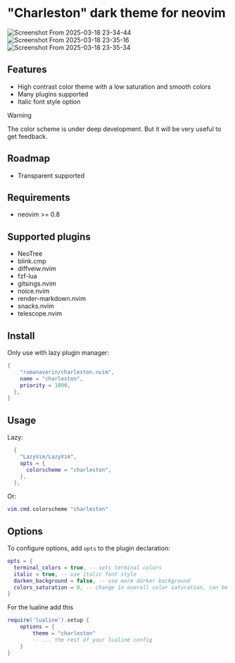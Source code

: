# "Charleston" dark theme for neovim

![Screenshot From 2025-03-18 23-34-44](https://github.com/user-attachments/assets/8986ee3a-7fe7-48ec-a27e-3d15602f80a5)
![Screenshot From 2025-03-18 23-35-16](https://github.com/user-attachments/assets/6a6ea35e-596f-4556-aa0f-e7eee42c91c8)
![Screenshot From 2025-03-18 23-35-34](https://github.com/user-attachments/assets/7ccb9bc7-6514-4b53-962c-42a574258946)

## Features

- High contrast color theme with a low saturation and smooth colors
- Many plugins supported
- Italic font style option

> [!WARNING]
> The color scheme is under deep development.
> But it will be very useful to get feedback.

## Roadmap

- Transparent supported

## Requirements

- neovim >= 0.8

## Supported plugins

- NeoTree
- blink.cmp
- diffveiw.nvim
- fzf-lua
- gitsings.nvim
- noice.nvim
- render-markdown.nvim
- snacks.nvim
- telescope.nvim

## Install

Only use with lazy plugin manager:

```lua
{
    "romanaverin/charleston.nvim",
    name = "charleston",
    priority = 1000,
  },
}
```

## Usage

Lazy:

```lua
  {
    "LazyVim/LazyVim",
    opts = {
      colorscheme = "charleston",
    },
  },
```

Or:

```lua
vim.cmd.colorscheme "charleston"
```

## Options

To configure options, add `opts` to the plugin declaration:

```lua
opts = {
  terminal_colors = true, -- sets terminal colors
  italic = true, -- use italic font style
  darken_background = false, -- use more darker background
  colors_saturation = 0, -- change in overall color saturation, can be set from --10 to 10
}
```

For the lualine add this

```lua
require('lualine').setup {
    options = {
        theme = "charleston"
        -- ... the rest of your lualine config
    }
}
```
